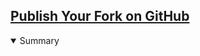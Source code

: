 <!-- Publish Your Fork -->
<section
  id="publish-your-fork"
  aria-labelledby="publish-your-fork"
  data-item="Publish Your Fork"
>
  <h2><a href="#publish-your-fork">Publish Your Fork on GitHub</a></h2>

<details
  class="pivot"
   open
>
  <summary>Summary</summary>
  

</details>
</section>